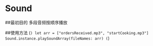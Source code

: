 # Sound

##最初目的 
多段音频按顺序播放

##使用方法
(```)
let arr = ["ordersReceived.mp3", "startCooking.mp3"]
Sound.instance.playSoundArray(fileNames: arr)
(```)
